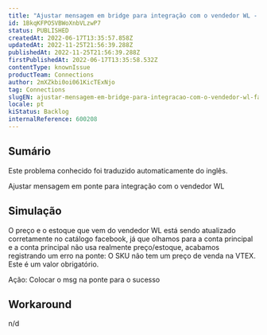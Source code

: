 ```yaml
---
title: "Ajustar mensagem em bridge para integração com o vendedor WL - Facebook"
id: 1BkqKFPOSVBWoXnbVLzwP7
status: PUBLISHED
createdAt: 2022-06-17T13:35:57.858Z
updatedAt: 2022-11-25T21:56:39.288Z
publishedAt: 2022-11-25T21:56:39.288Z
firstPublishedAt: 2022-06-17T13:35:58.532Z
contentType: knownIssue
productTeam: Connections
author: 2mXZkbi0oi061KicTExNjo
tag: Connections
slugEN: ajustar-mensagem-em-bridge-para-integracao-com-o-vendedor-wl-facebook
locale: pt
kiStatus: Backlog
internalReference: 600208
---
```


## Sumário

<div class="alert alert-info">
  <p>Este problema conhecido foi traduzido automaticamente do inglês.</p>
</div>


Ajustar mensagem em ponte para integração com o vendedor WL



## Simulação


O preço e o estoque que vem do vendedor WL está sendo atualizado corretamente no catálogo facebook, já que olhamos para a conta principal e a conta principal não usa realmente preço/estoque, acabamos registrando um erro na ponte: O SKU não tem um preço de venda na VTEX. Este é um valor obrigatório.

Ação: Colocar o msg na ponte para o sucesso



## Workaround


n/d

